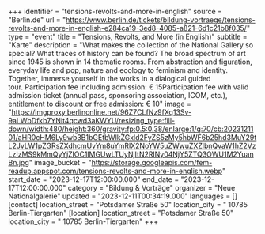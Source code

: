+++
identifier = "tensions-revolts-and-more-in-english"
source = "Berlin.de"
url = "https://www.berlin.de/tickets/bildung-vortraege/tensions-revolts-and-more-in-english-e284ca19-3ed8-4085-a821-6d1c21b8f035/"
type = "event"
title = "Tensions, Revolts, and More (in English)"
subtitle = "Karte"
description = "What makes the collection of the National Gallery so special? What traces of history can be found? The broad spectrum of art since 1945 is shown in 14 thematic rooms. From abstraction and figuration, everyday life and pop, nature and ecology to feminism and identity. Together, immerse yourself in the works in a dialogical guided tour. Participation fee including admission: € 15Participation fee with valid admission ticket (annual pass, sponsoring association, ICOM, etc.), entitlement to discount or free admission: € 10"
image = "https://imgproxy.berlinonline.net/96Z7CLfNz9fXq13Sv-9aLWbDfkb7YNit4qcwd3aKWYU/resizing_type:fill-down/width:480/height:360/gravity:fp:0.5:0.38/enlarge:1/q:70/cb:2023121101/aHR0cHM6Ly9wb3B1bGEtbWlkZGxld2FyZS5zMy5hbWF6b25hd3MuY29tL2JvLW1pZGRsZXdhcmUvYm8uYmRlX2NoYW5uZWwuZXZlbnQvaW1hZ2VzLzIzMS9kMmQyYjZlOC1lMGUwLTUyNjItN2RlNy04NjY5ZTQ3OWU1M2YuanBn.jpg"
image_bucket = "https://storage.googleapis.com/fem-readup.appspot.com/tensions-revolts-and-more-in-english.webp"
start_date = "2023-12-17T12:00:00.000"
end_date = "2023-12-17T12:00:00.000"
category = "Bildung & Vorträge"
organizer = "Neue Nationalgalerie"
updated = "2023-12-11T00:34:19.000"
languages = []
[contact]
location_street = "Potsdamer Straße 50"
location_city = " 10785 Berlin-Tiergarten"
[location]
location_street = "Potsdamer Straße 50"
location_city = " 10785 Berlin-Tiergarten"
+++